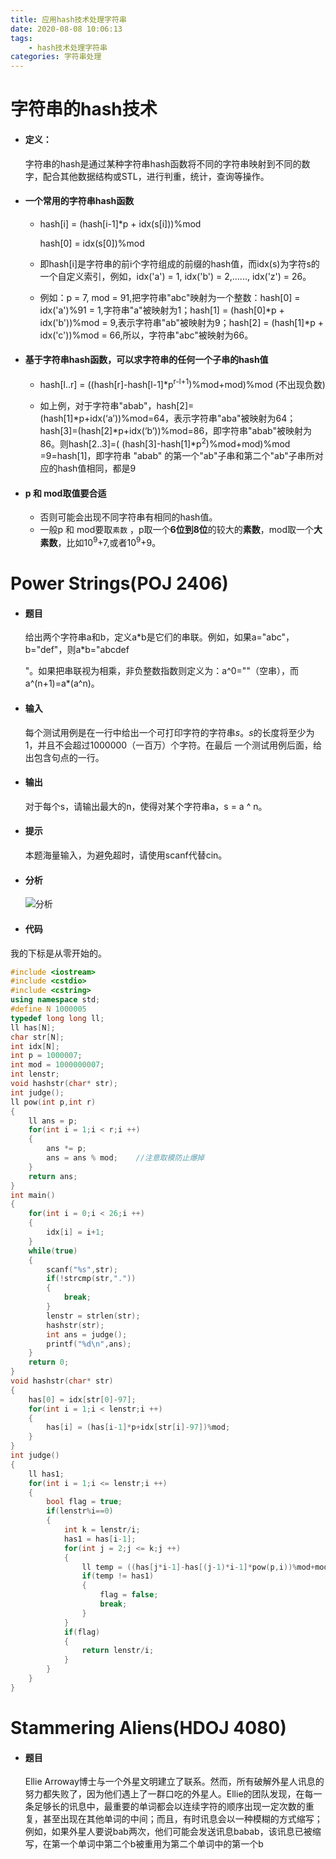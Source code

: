 ```yaml
---
title: 应用hash技术处理字符串
date: 2020-08-08 10:06:13
tags:
	- hash技术处理字符串
categories: 字符串处理
---
```

# 字符串的hash技术

* #### 定义：

  字符串的hash是通过某种字符串hash函数将不同的字符串映射到不同的数字，配合其他数据结构或STL，进行判重，统计，查询等操作。

* #### 一个常用的字符串hash函数

  * hash[i] = (hash[i-1]\*p + idx(s[i]))%mod

    hash[0] = idx(s[0])%mod

  * 即hash[i]是字符串的前i个字符组成的前缀的hash值，而idx(s)为字符s的一个自定义索引，例如，idx('a') = 1, idx('b') = 2,......, idx('z') = 26。

  * 例如：p = 7, mod = 91,把字符串"abc"映射为一个整数：hash[0] = idx('a')%91 = 1,字符串"a"被映射为1；hash[1] = (hash[0]\*p + idx('b'))%mod = 9,表示字符串"ab"被映射为9；hash[2] = (hash[1]\*p + idx('c'))%mod = 66,所以，字符串"abc"被映射为66。

* #### 基于字符串hash函数，可以求字符串的任何一个子串的hash值

  * hash[l..r] = ((hash[r]-hash[l-1]*p<sup>r-l+1</sup>)%mod+mod)%mod (不出现负数)

  * 如上例，对于字符串"abab"，hash[2]=(hash[1]\*p+idx(‘a’))%mod=64，表示字符串"aba"被映射为64；hash[3]=(hash[2]\*p+idx(‘b’))%mod=86，即字符串"abab"被映射为86。则hash[2..3]=( (hash[3]\-hash[1]\*p<sup>2</sup>)%mod+mod)%mod =9=hash[1]，即字符串 "abab"    的第一个"ab"子串和第二个"ab"子串所对应的hash值相同，都是9
    

* #### p 和 mod取值要合适

  * 否则可能会出现不同字符串有相同的hash值。
  * 一般p 和 mod要取`素数` ，p取一个**6位到8位**的较大的**素数**，mod取一个**大素数**，比如10<sup>9</sup>+7,或者10<sup>9</sup>+9。

# Power Strings(POJ 2406)

* #### 题目

  给出两个字符串a和b，定义a\*b是它们的串联。例如，如果a="abc"，b="def"，则a\*b="abcdef

  "。如果把串联视为相乘，非负整数指数则定义为：a^0=""（空串），而a^(n+1)=a\*(a^n)。

* #### 输入

  每个测试用例是在一行中给出一个可打印字符的字符串*s*。*s*的长度将至少为1，并且不会超过1000000（一百万）个字符。在最后 一个测试用例后面，给出包含句点的一行。

* #### 输出

  对于每个s，请输出最大的n，使得对某个字符串a，s = a ^ n。

* #### 提示

  本题海量输入，为避免超时，请使用scanf代替cin。

* #### 分析

  ![分析](https://i.loli.net/2020/08/09/Empeq6iORC9FXND.png)

* #### 代码

我的下标是从零开始的。

```cpp
#include <iostream>
#include <cstdio>
#include <cstring>
using namespace std;
#define N 1000005
typedef long long ll;
ll has[N];
char str[N];
int idx[N];
int p = 1000007;
int mod = 1000000007;
int lenstr;
void hashstr(char* str);
int judge();
ll pow(int p,int r)
{
    ll ans = p;
    for(int i = 1;i < r;i ++)
    {
        ans *= p;
        ans = ans % mod;    //注意取模防止爆掉
    }
    return ans;
}
int main()
{
    for(int i = 0;i < 26;i ++)
    {
        idx[i] = i+1;
    }
    while(true)
    {
        scanf("%s",str);
        if(!strcmp(str,"."))
        {
            break;
        }
        lenstr = strlen(str);
        hashstr(str);
        int ans = judge();
        printf("%d\n",ans);
    }
    return 0;
}
void hashstr(char* str)
{
    has[0] = idx[str[0]-97];
    for(int i = 1;i < lenstr;i ++)
    {
        has[i] = (has[i-1]*p+idx[str[i]-97])%mod;
    }
}
int judge()
{
    ll has1;
    for(int i = 1;i <= lenstr;i ++)
    {
        bool flag = true;
        if(lenstr%i==0)
        {
            int k = lenstr/i;
            has1 = has[i-1];
            for(int j = 2;j <= k;j ++)
            {
                ll temp = ((has[j*i-1]-has[(j-1)*i-1]*pow(p,i))%mod+mod)%mod; //注意这里n次方要自己写个函数，不要^，这个是异或。。。。
                if(temp != has1)
                {
                    flag = false;
                    break;
                }
            }
            if(flag)
            {
                return lenstr/i;
            }
        }
    }
}

```

# Stammering Aliens(HDOJ 4080)

* #### 题目

  Ellie Arroway博士与一个外星文明建立了联系。然而，所有破解外星人讯息的努力都失败了，因为他们遇上了一群口吃的外星人。Ellie的团队发现，在每一条足够长的讯息中，最重要的单词都会以连续字符的顺序出现一定次数的重复，甚至出现在其他单词的中间；而且，有时讯息会以一种模糊的方式缩写；例如，如果外星人要说bab两次，他们可能会发送讯息babab，该讯息已被缩写，在第一个单词中第二个b被重用为第二个单词中的第一个b
